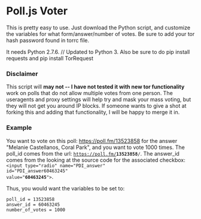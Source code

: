 # Poll.js Voter

This is pretty easy to use.  Just download the Python script, and customize the variables for what form/answer/number of votes.
Be sure to add your tor hash password found in torrc file.  

It needs Python 2.7.6. // Updated to Python 3.
Also be sure to do pip install requests and pip install TorRequest

### Disclaimer
This script will **may not -- I have not tested it with new tor functionality** work on polls that do not allow multiple votes from one person.  The useragents and proxy settings will help try and mask your mass voting, but they will not get you around IP blocks.  If someone wants to give a shot at forking this and adding that functionality, I will be happy to merge it in.

### Example
You want to vote on this poll: https://poll.fm/13523858 for the answer "Melanie Castellanos, Coral Park", and you want to vote 1000 times.  The poll_id comes from the url: <code>https://poll.fm/<b>13523858</b>/</code>. The answer_id comes from the looking at the source code for the associated checkbox: <code>\<input type="radio" name="PDI_answer" id="PDI_answer60463245" value="**60463245**"></code>.


Thus, you would want the variables to be set to:
```
poll_id = 13523858
answer_id = 60463245
number_of_votes = 1000
```
